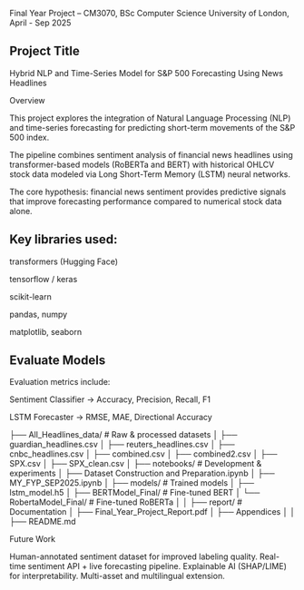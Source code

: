 
Final Year Project – CM3070, BSc Computer Science
University of London, April - Sep 2025

## Project Title

Hybrid NLP and Time-Series Model for S&P 500 Forecasting Using News Headlines

Overview

This project explores the integration of Natural Language Processing (NLP) and time-series forecasting for predicting short-term movements of the S&P 500 index.

The pipeline combines sentiment analysis of financial news headlines using transformer-based models (RoBERTa and BERT) with historical OHLCV stock data modeled via Long Short-Term Memory (LSTM) neural networks.

The core hypothesis: financial news sentiment provides predictive signals that improve forecasting performance compared to numerical stock data alone.

## Key libraries used:

transformers (Hugging Face)

tensorflow / keras

scikit-learn

pandas, numpy

matplotlib, seaborn

## Evaluate Models

Evaluation metrics include:

Sentiment Classifier → Accuracy, Precision, Recall, F1

LSTM Forecaster → RMSE, MAE, Directional Accuracy

├── All_Headlines_data/               # Raw & processed datasets
│   ├── guardian_headlines.csv
│   ├── reuters_headlines.csv
│   ├── cnbc_headlines.csv
│   ├── combined.csv
│   ├── combined2.csv
│   ├── SPX.csv
│   ├── SPX_clean.csv
│
├── notebooks/                     # Development & experiments
│   ├── Dataset Construction and Preparation.ipynb
│   ├── MY_FYP_SEP2025.ipynb
│
├── models/                        # Trained models
│   ├── lstm_model.h5
│   ├── BERTModel_Final/           # Fine-tuned BERT
│   └── RobertaModel_Final/        # Fine-tuned RoBERTa
│
│
├── report/                        # Documentation
│   ├── Final_Year_Project_Report.pdf
│   ├── Appendices
│ 
│
├── README.md


Future Work

Human-annotated sentiment dataset for improved labeling quality.
Real-time sentiment API + live forecasting pipeline.
Explainable AI (SHAP/LIME) for interpretability.
Multi-asset and multilingual extension.

